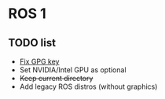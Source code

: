 # ROS 1

## TODO list
* [Fix GPG key](https://github.com/osrf/docker_images/issues/814)
* Set NVIDIA/Intel GPU as optional
* ~~Keep current directory~~
* Add legacy ROS distros (without graphics)
